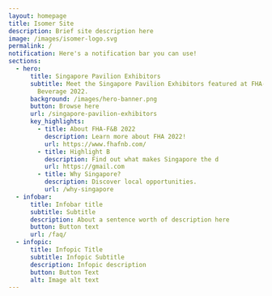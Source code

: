 ```yaml
---
layout: homepage
title: Isomer Site
description: Brief site description here
image: /images/isomer-logo.svg
permalink: /
notification: Here's a notification bar you can use!
sections:
  - hero:
      title: Singapore Pavilion Exhibitors
      subtitle: Meet the Singapore Pavilion Exhibitors featured at FHA-Food and
        Beverage 2022.
      background: /images/hero-banner.png
      button: Browse here
      url: /singapore-pavilion-exhibitors
      key_highlights:
        - title: About FHA-F&B 2022
          description: Learn more about FHA 2022!
          url: https://www.fhafnb.com/
        - title: Highlight B
          description: Find out what makes Singapore the d
          url: https://gmail.com
        - title: Why Singapore?
          description: Discover local opportunities.
          url: /why-singapore
  - infobar:
      title: Infobar title
      subtitle: Subtitle
      description: About a sentence worth of description here
      button: Button text
      url: /faq/
  - infopic:
      title: Infopic Title
      subtitle: Infopic Subtitle
      description: Infopic description
      button: Button Text
      alt: Image alt text
---
```

